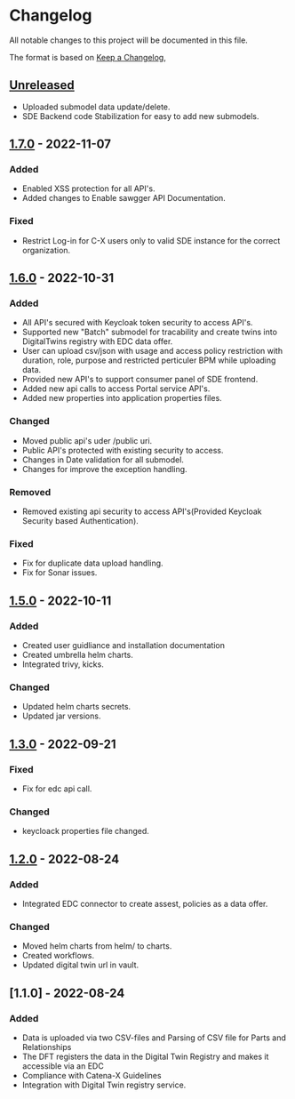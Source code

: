 # Changelog
All notable changes to this project will be documented in this file.

The format is based on [Keep a Changelog](https://keepachangelog.com/en/1.0.0/),

## [Unreleased]
- Uploaded submodel data update/delete.
- SDE Backend code Stabilization for easy to add new submodels. 

## [1.7.0] - 2022-11-07
### Added
- Enabled XSS protection for all API's.
- Added changes to Enable sawgger API Documentation.

### Fixed
- Restrict Log-in for C-X users only to valid SDE instance for the correct organization.

## [1.6.0] - 2022-10-31
### Added
- All API's secured with Keycloak token security to access API's.
- Supported new "Batch" submodel for tracability and create twins into DigitalTwins registry with EDC data offer.
- User can upload csv/json with usage and access policy restriction with duration, role, purpose and restricted perticuler BPM	while uploading data.
- Provided new API's to support consumer panel of SDE frontend.
- Added new api calls to access Portal service API's.
- Added new properties into application properties files.

### Changed
- Moved public api's uder /public uri.
- Public API's protected with existing security to access.
- Changes in Date validation for all submodel.
- Changes for improve the exception handling.

### Removed
- Removed existing api security to access API's(Provided Keycloak Security based Authentication).

### Fixed
- Fix for duplicate data upload handling. 
- Fix for Sonar issues.

## [1.5.0] - 2022-10-11
### Added
- Created user guidliance and installation documentation 
- Created umbrella helm charts.
- Integrated trivy, kicks. 

### Changed 
- Updated helm charts secrets. 
- Updated jar versions. 

## [1.3.0] - 2022-09-21
### Fixed
- Fix for edc api call.

### Changed 
- keycloack properties file changed.

## [1.2.0] - 2022-08-24
### Added
- Integrated EDC connector to create assest, policies as a data offer.

### Changed 
- Moved helm charts from helm/ to charts.
- Created workflows. 
- Updated digital twin url in vault. 

## [1.1.0] - 2022-08-24
### Added
- Data is uploaded via two CSV-files and Parsing of CSV file for Parts and Relationships
- The DFT registers the data in the Digital Twin Registry and makes it accessible via an EDC
- Compliance with Catena-X Guidelines
- Integration with Digital Twin registry service.


[Unreleased]: https://github.com/catenax-ng/product-dft-backend/compare/dft-backend-1.7.0...main
[1.7.0]: https://github.com/catenax-ng/product-dft-backend/compare/dft-backend-1.6.0...dft-backend-1.7.0
[1.6.0]: https://github.com/catenax-ng/product-dft-backend/compare/dft-backend-1.5.0...dft-backend-1.6.0
[1.5.0]: https://github.com/catenax-ng/product-dft-backend/compare/dftbackend-1.3.0...dft-backend-1.5.0
[1.3.0]: https://github.com/catenax-ng/product-dft-backend/compare/dftbackend-1.2.0...dftbackend-1.3.0
[1.2.0]: https://github.com/catenax-ng/product-dft-backend/compare/dftbackend-1.1.0...dftbackend-1.2.0
